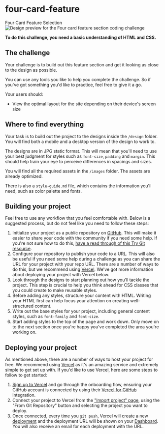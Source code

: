 # four-card-feature
Four Card Feature Selection
![Design preview for the Four card feature section coding 
challenge](./design/desktop-preview.jpg)

**To do this challenge, you need a basic understanding of HTML and CSS.**

## The challenge

Your challenge is to build out this feature section and get it looking as 
close to the design as possible.

You can use any tools you like to help you complete the challenge. So if 
you've got something you'd like to practice, feel free to give it a go.

Your users should:

- View the optimal layout for the site depending on their device's screen 
size

## Where to find everything

Your task is to build out the project to the designs inside the `/design` 
folder. You will find both a mobile and a desktop version of the design to 
work to.

The designs are in JPG static format. This will mean that you'll need to 
use your best judgment for styles such as `font-size`, `padding` and 
`margin`. This should help train your eye to perceive differences in 
spacings and sizes.

You will find all the required assets in the `/images` folder. The assets 
are already optimized.

There is also a `style-guide.md` file, which contains the information 
you'll need, such as color palette and fonts.

## Building your project

Feel free to use any workflow that you feel comfortable with. Below is a 
suggested process, but do not feel like you need to follow these steps:

1. Initialize your project as a public repository on 
[GitHub](https://github.com/). This will make it easier to share your code 
with the community if you need some help. If you're not sure how to do 
this, [have a read through of this Try Git 
resource](https://try.github.io/).
2. Configure your repository to publish your code to a URL. This will also 
be useful if you need some help during a challenge as you can share the 
URL for your project with your repo URL. There are a number of ways to do 
this, but we recommend using [Vercel](https://bit.ly/fem-vercel). We've 
got more information about deploying your project with Vercel below.
3. Look through the designs to start planning out how you'll tackle the 
project. This step is crucial to help you think ahead for CSS classes that 
you could create to make reusable styles.
4. Before adding any styles, structure your content with HTML. Writing 
your HTML first can help focus your attention on creating well-structured 
content.
5. Write out the base styles for your project, including general content 
styles, such as `font-family` and `font-size`.
6. Start adding styles to the top of the page and work down. Only move on 
to the next section once you're happy you've completed the area you're 
working on.

## Deploying your project

As mentioned above, there are a number of ways to host your project for 
free. We recommend using [Vercel](https://bit.ly/fem-vercel) as it's an 
amazing service and extremely simple to get set up with. If you'd like to 
use Vercel, here are some steps to follow to get started:

1. [Sign up to Vercel](https://bit.ly/fem-vercel-signup) and go through 
the onboarding flow, ensuring your GitHub account is connected by using 
their [Vercel for 
GitHub](https://vercel.com/docs/v2/git-integrations/vercel-for-github) 
integration.
2. Connect your project to Vercel from the ["Import project" 
page](https://vercel.com/import), using the "From Git Repository" button 
and selecting the project you want to deploy.
3. Once connected, every time you `git push`, Vercel will create a new 
[deployment](https://vercel.com/docs/v2/platform/deployments) and the 
deployment URL will be shown on your 
[Dashboard](https://vercel.com/dashboard). You will also receive an email 
for each deployment with the URL.
